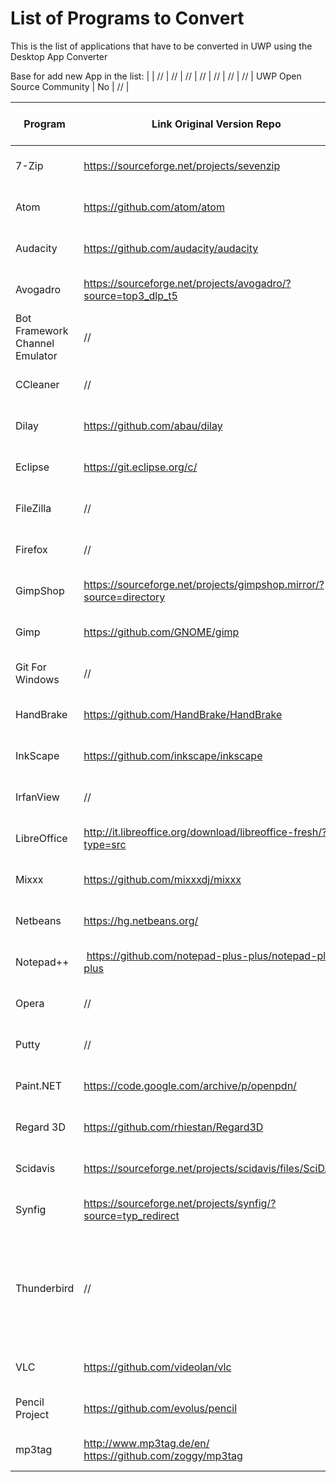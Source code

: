 # List of Programs to Convert
This is the list of applications that have to be converted in UWP using the Desktop App Converter

Base for add new App in the list:
|  | // | // | // | // | // | // | // | UWP Open Source Community | No | // |


| Program | Link Original Version Repo | Link UWP Version Repo | License | Cortana Support | Live Tiles Support | Notifications Support | Dial Support | Developer | Authorization | Publication |
|---------|----------------------------|-----------------------|---------|-----------------|--------------------|-----------------------|--------------|-----------|---------------|-------------|
| 7-Zip| https://sourceforge.net/projects/sevenzip | // |GPL-2.0 | // | // | // | // | UWP Open Source Community | No | // |
| Atom | https://github.com/atom/atom | https://github.com/UWP-Open-Source-Community/Atom | MIT | // | // | // | // | UWP Open Source Community | No | // |
| Audacity| https://github.com/audacity/audacity | // |GPL-2.0 | // | // | // | // | UWP Open Source Community | No | // |
| Avogadro | https://sourceforge.net/projects/avogadro/?source=top3_dlp_t5 | // | // | // | // | // | // | UWP Open Source Community | No | // |
| Bot Framework Channel Emulator | // | // | // | // | // | // | // | UWP Open Source Community | No | // |
| CCleaner | // | // | // | // | // | // | // | UWP Open Source Community | No | // |
| Dilay| https://github.com/abau/dilay | https://github.com/UWP-Open-Source-Community/Dilay | GPL-3.0 | // | // | // | // | UWP Open Source Community | Yes | // |
| Eclipse | https://git.eclipse.org/c/ | // | Eclipse Public License | // | // | // | // | UWP Open Source Community | No | // |
| FileZilla | // | https://github.com/UWP-Open-Source-Community/FileZilla | // | // | // | // | // | UWP Open Source Community | No | // |
| Firefox | // | // | // | // | // | // | // | UWP Open Source Community | No | // |
| GimpShop | https://sourceforge.net/projects/gimpshop.mirror/?source=directory | // | //  | // | // | // | // | UWP Open Source Community | No | // |
| Gimp | https://github.com/GNOME/gimp | // | // | // | // | // | // | UWP Open Source Community | No | // |
| Git For Windows | // | // | // | // | // | // | // | UWP Open Source Community | No | // |
| HandBrake | https://github.com/HandBrake/HandBrake | https://github.com/UWP-Open-Source-Community/HandBrake | // | // | // | // | // | UWP Open Source Community | No | // |
| InkScape | https://github.com/inkscape/inkscape | https://github.com/UWP-Open-Source-Community/InkscapeUWP | // | // | // | // | // | UWP Open Source Communit | No | // |
| IrfanView | // | // | // | // | // | // | // | UWP Open Source Community | No | // |
| LibreOffice | http://it.libreoffice.org/download/libreoffice-fresh/?type=src| | MPLv2 | // | // | // | // | UWP Open Source Community| No | // |
| Mixxx | https://github.com/mixxxdj/mixxx | // | // | // | // | // | // | UWP Open Source Community | No | // |
| Netbeans | https://hg.netbeans.org/| | // | GPL-2 | // | // | // | // | UWP Open Source Community | No | // |
| Notepad++ |  https://github.com/notepad-plus-plus/notepad-plus-plus | https://github.com/UWP-Open-Source-Community/NotepadPlusPlus | GPL-2.0 | // | // | // | // | UWP Open Source Community | No | // |
| Opera | // | // | // | // | // | // | // | UWP Open Source Community | No | // |
| Putty | // | // | // | // | // | // | // | UWP Open Source Community | No | // |
| Paint.NET |https://code.google.com/archive/p/openpdn/ | // | // | // | // | // | // | UWP Open Source Community | No | // |
| Regard 3D | https://github.com/rhiestan/Regard3D | https://github.com/UWP-Open-Source-Community/REGARD3D | // | // | // | // | // | UWP Open Source Community | UWP Open Source Community | // |
| Scidavis | https://sourceforge.net/projects/scidavis/files/SciDAVis/ | // | // | // | // | // | // | UWP Open Source Community | No | // |
| Synfig | https://sourceforge.net/projects/synfig/?source=typ_redirect | // | // | // | // | // | // | UWP Open Source Community | No | // |
| Thunderbird | // | // | MPL 1.1, GNU LGPL v2.1, GNU GPL v2 e MPL 2.0 | // | // | // | // | UWP Open Source Community | No | // |
| VLC | https://github.com/videolan/vlc | https://github.com/UWP-Open-Source-Community/VLC | GPL-2.0 | // | // | // | // | UWP Open Source Community | No | // |
| Pencil Project | https://github.com/evolus/pencil |// | GPL-2.0 | // | // | // | // | UWP Open Source Community | No | // |
| mp3tag | http://www.mp3tag.de/en/ https://github.com/zoggy/mp3tag |// |  LGPL | // | // | // | // | UWP Open Source Community | No | // |
